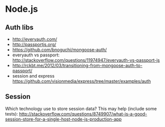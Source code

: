 # Node.js

## Auth libs
- http://everyauth.com/
- http://passportjs.org/
- https://github.com/bnoguchi/mongoose-auth/
- everyauth vs passport: http://stackoverflow.com/questions/11974947/everyauth-vs-passport-js
- http://rckbt.me/2012/03/transitioning-from-mongoose-auth-to-passport/
- session and express https://github.com/visionmedia/express/tree/master/examples/auth

## Session
Which technology use to store session data? This may help (include some tests): http://stackoverflow.com/questions/8749907/what-is-a-good-session-store-for-a-single-host-node-js-production-app
